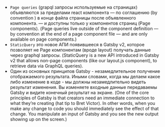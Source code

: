 - `Page queries` (grapql запросы используемые на страницах) объявляются за пределами react компонента — по соглашению (by convention ) в конце файла страницы после объявленного компонента. — и доступны только у компонентов страниц (Page components). (Page queries live outside of the component definition — by convention at the end of a page component file — and are only available on page components.)
- `StaticQuery` это новое АПИ появившееся в Gatsby v2, которое позволяет не Page компонентам (вроде layout) получать данные через graphql запросы. (StaticQuery is a new API introduced in Gatsby v2 that allows non-page components (like our layout.js component), to retrieve data via GraphQL queries).
- Один из основных принципов Gatsby - незамедлительное получение отображаемого результата. Иными словами, когда мы делаем какое либо изменение в коде - мы должны незамедлительно видеть результат изменения. Вы изменяете входные данные передаваемы Gatsby и видите конечный результат на экране. (One of the core principles of Gatsby is that creators need an immediate connection to what they’re creating (hat tip to Bret Victor). In other words, when you make any change to code you should immediately see the effect of that change. You manipulate an input of Gatsby and you see the new output showing up on the screen.)
